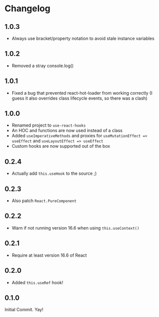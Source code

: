 # Changelog

## 1.0.3

- Always use bracket/property notation to avoid stale instance variables

## 1.0.2

- Removed a stray console.log()

## 1.0.1

- Fixed a bug that prevented react-hot-loader from working correctly (I guess it also overrides class lifecycle events, so there was a clash)

## 1.0.0

- Renamed project to `use-react-hooks`
- An HOC and functions are now used instead of a class
- Added `useImperativeMethods` and proxies for `useMutationEffect => useEffect` and `useLayoutEffect => useEffect`
- Custom hooks are now supported out of the box

## 0.2.4

- Actually add `this.useHook` to the source ;)

## 0.2.3

- Also patch `React.PureComponent`

## 0.2.2

- Warn if not running version 16.6 when using `this.useContext()`

## 0.2.1

- Require at least version 16.6 of React

## 0.2.0

- Added `this.useRef` hook!

## 0.1.0

Initial Commit. Yay!
